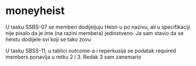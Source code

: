 # moneyheist
U tasku SSBS-07 se memberi dodijeljuju Heist-u po nazivu, ali u specifikaciji nije pisalo da je ime (na razini membera) jedinstveno. Ja sam stavio da se heistu dodijele svi koji se tako zovu 

U tasku SBSS-11, u tablici outcome-a i reperkusija se podatak required members ponavlja u retku 2 i 3. Redak 3 sam zanemario


